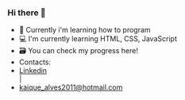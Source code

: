 ### Hi there 👋
- 💬 Currently i'm learning how to program
- 💻 I'm currently learning HTML, CSS, JavaScript
- 🗃️ You can check my progress here!
- Contacts: <li><a href="https://www.linkedin.com/in/kaique-moreira-a674a6205/">Linkedin</a></li> | <li><a href="mailto:kaique_alves2011@hotmail.com">kaique_alves2011@hotmail.com</a></li>
